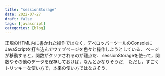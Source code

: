 ```yaml
---
title: "sessionStorage"
date: 2022-07-27
draft: false
tags: [javascript]
categories: [blog]
---
```


正規のHTML内に書かれた操作ではなく，デベロッパーツールのConsoleにJavaScriptを打ち込んでウェブページを色々と操作しようとしている．
ページが移動すると，関数がクリアされるのが難点だ．
sessionStorageを使って，関数やその他のデータを保存しておけば，なんとかなりそうだ．
ただし，すごくトリッキーな使い方で，本来の使い方ではなさそう．
